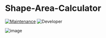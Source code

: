 # Shape-Area-Calculator

[![Maintenance](https://img.shields.io/badge/Maintained%3F-yes-green.svg)](https://GitHub.com/Naereen/StrapDown.js/graphs/commit-activity)
![Developer](https://img.shields.io/badge/Developer-ChristianJude23-blue)


![image](https://github.com/ChristianJude23/Shape-Area-Calculator/assets/152279955/f9aa23b5-191b-4dc7-8c91-cd9aa2fb86e2)
